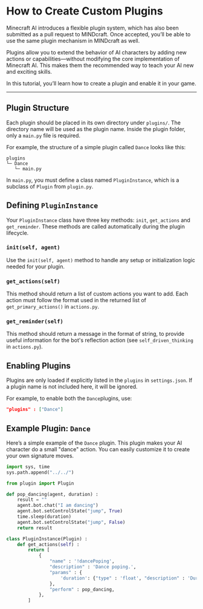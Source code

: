 # How to Create Custom Plugins

Minecraft AI introduces a flexible plugin system, which has also been submitted as a pull request to MINDcraft. Once accepted, you’ll be able to use the same plugin mechanism in MINDcraft as well.

Plugins allow you to extend the behavior of AI characters by adding new actions or capabilities—without modifying the core implementation of Minecraft AI. This makes them the recommended way to teach your AI new and exciting skills.

In this tutorial, you’ll learn how to create a plugin and enable it in your game.

---

## Plugin Structure

Each plugin should be placed in its own directory under `plugins/`. The directory name will be used as the plugin name. Inside the plugin folder, only a `main.py` file is required.

For example, the structure of a simple plugin called `Dance` looks like this:

```
plugins
└─ Dance
   └─ main.py
```

In `main.py`, you must define a class named `PluginInstance`, which is a subclass of `Plugin` from `plugin.py`.

## Defining `PluginInstance`

Your `PluginInstance` class have three key methods: `init`, `get_actions` and `get_reminder`. These methods are called automatically during the plugin lifecycle.

### `init(self, agent)`

Use the `init(self, agent)` method to handle any setup or initialization logic needed for your plugin.

### `get_actions(self)`

This method should return a list of custom actions you want to add. Each action must follow the format used in the returned list of `get_primary_actions()` in `actions.py`.

### `get_reminder(self)`

This method should return a message in the format of string, to provide useful information for the bot's reflection action (see `self_driven_thinking` in `actions.py`).

## Enabling Plugins

Plugins are only loaded if explicitly listed in the `plugins` in `settings.json`. If a plugin name is not included here, it will be ignored.

For example, to enable both the `Dance`plugins, use:

```json
"plugins" : ["Dance"]
```

## Example Plugin: `Dance`

Here’s a simple example of the `Dance` plugin. This plugin makes your AI character do a small "dance" action. You can easily customize it to create your own signature moves.

```python
import sys, time
sys.path.append("../../")

from plugin import Plugin 

def pop_dancing(agent, duration) :
    result = ""
    agent.bot.chat("I am dancing")
    agent.bot.setControlState("jump", True)
    time.sleep(duration)
    agent.bot.setControlState("jump", False)
    return result

class PluginInstance(Plugin) :
    def get_actions(self) :
        return [
            {
                "name" : '!dancePoping',
                "description" : 'Dance poping.',
                "params" : {
                    'duration': {"type" : 'float', "description" : 'Duration in seconds (e.g., 0.1 for 100 milliseconds).'},
                },
                "perform" : pop_dancing, 
            },
        ]
```
